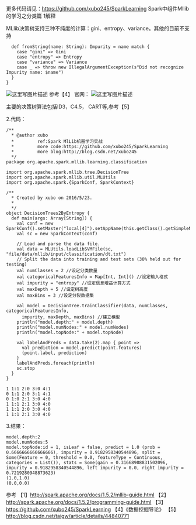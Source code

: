 更多代码请见：https://github.com/xubo245/SparkLearning
Spark中组件Mllib的学习之分类篇
1解释

MLlib决策树支持三种不纯度的计算：gini、entropy、variance。其他的目前不支持
```
  def fromString(name: String): Impurity = name match {
    case "gini" => Gini
    case "entropy" => Entropy
    case "variance" => Variance
    case _ => throw new IllegalArgumentException(s"Did not recognize Impurity name: $name")
  }
}
```
![这里写图片描述](http://img.blog.csdn.net/20160525150243291)
参考【4】
官网：
![这里写图片描述](http://img.blog.csdn.net/20160525151508370)

主要的决策树算法包括ID3，C4.5， CART等,参考【5】

2.代码：

```
/**
  * @author xubo
  *         ref:Spark MlLib机器学习实战
  *         more code:https://github.com/xubo245/SparkLearning
  *         more blog:http://blog.csdn.net/xubo245
  */
package org.apache.spark.mllib.learning.classification

import org.apache.spark.mllib.tree.DecisionTree
import org.apache.spark.mllib.util.MLUtils
import org.apache.spark.{SparkConf, SparkContext}

/**
  * Created by xubo on 2016/5/23.
  *
  */
object DecisionTrees2ByEntropy {
  def main(args: Array[String]) {
    val conf = new SparkConf().setMaster("local[4]").setAppName(this.getClass().getSimpleName().filter(!_.equals('$')))
    val sc = new SparkContext(conf)

    // Load and parse the data file.
    val data = MLUtils.loadLibSVMFile(sc, "file/data/mllib/input/classification/dt.txt")
    // Split the data into training and test sets (30% held out for testing)
    val numClasses = 2 //设定分类数量
    val categoricalFeaturesInfo = Map[Int, Int]() //设定输入格式
    val impurity = "entropy" //设定信息增益计算方式
    val maxDepth = 5 //设定树高度
    val maxBins = 3 //设定分裂数据集

    val model = DecisionTree.trainClassifier(data, numClasses, categoricalFeaturesInfo,
      impurity, maxDepth, maxBins) //建立模型
    println("model.depth:" + model.depth)
    println("model.numNodes:" + model.numNodes)
    println("model.topNode:" + model.topNode)

    val labelAndPreds = data.take(2).map { point =>
      val prediction = model.predict(point.features)
      (point.label, prediction)
    }
    labelAndPreds.foreach(println)
    sc.stop
  }
}

```

```
1 1:1 2:0 3:0 4:1
0 1:1 2:0 3:1 4:1
0 1:0 2:1 3:0 4:0
1 1:1 2:1 3:0 4:0
1 1:1 2:0 3:0 4:0
1 1:1 2:1 3:0 4:0

```


3.结果：

```
model.depth:2
model.numNodes:5
model.topNode:id = 1, isLeaf = false, predict = 1.0 (prob = 0.6666666666666666), impurity = 0.9182958340544896, split = Some(Feature = 0, threshold = 0.0, featureType = Continuous, categories = List()), stats = Some(gain = 0.31668908831502096, impurity = 0.9182958340544896, left impurity = 0.0, right impurity = 0.7219280948873623)
(1.0,1.0)
(0.0,0.0)

```

参考
【1】http://spark.apache.org/docs/1.5.2/mllib-guide.html 
【2】http://spark.apache.org/docs/1.5.2/programming-guide.html
【3】https://github.com/xubo245/SparkLearning
【4】《数据挖掘导论》
【5】http://blog.csdn.net/taigw/article/details/44840771